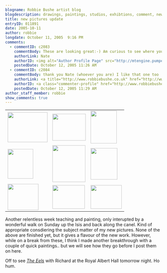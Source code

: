 ```yaml
---
blogname: Robbie Bushe artist blog
blogdescription: drawings, paintings, studios, exhibtions, comment, news as they happen to Robbie Bushe
title: new pictures update
entryID: 011891
date: 2005-10-11
author: robbie
longdate: October 11, 2005  9:16 PM
comments:
  - commentID: c2083
    commentBody: These are looking great:-) Am curious to see where you go with http://mtengine.pumpernickle.net/mt_pages/robbiebushe/previously/manyinbed.JPG
    authorLink: Nate
    authorID: <img alt="Author Profile Page" src="http://mtengine.pumpernickle.net/assets/images/nav-commenters.gif" width="16" height="16" /> 
    postedDate: October 12, 2005 11:26 AM
  - commentID: c2084
    commentBody: thank you Nate (whoever you are) I like that one too
    authorLink: <a title="http://www.robbiebushe.co.uk" href="http://www.robbiebushe.co.uk" rel="nofollow">robbie</a>
    authorID: <a class="commenter-profile" href="http://www.robbiebushe.co.uk"><img alt="Author Profile Page" src="http://mtengine.pumpernickle.net/assets/images/nav-commenters.gif" width="16" height="16" /></a> 
    postedDate: October 12, 2005 11:29 AM
author_staff_member: robbie
show_comments: true
---
```


<table><tr><td><a href="http://mtengine.pumpernickle.net/mt_pages/robbiebushe/previously/studio0ct11051.html" onclick="window.open('http://mtengine.pumpernickle.net/mt_pages/robbiebushe/previously/studio0ct11051.html','popup','width=640,height=480,scrollbars=no,resizable=no,toolbar=no,directories=no,location=no,menubar=no,status=no,left=0,top=0'); return false"><img src="http://mtengine.pumpernickle.net/mt_pages/robbiebushe/previously/studio0ct1105-thumb.JPG" width="128" height="96" alt="" /></a></td><td><a href="http://mtengine.pumpernickle.net/mt_pages/robbiebushe/previously/bigcat.html" onclick="window.open('http://mtengine.pumpernickle.net/mt_pages/robbiebushe/previously/bigcat.html','popup','width=539,height=431,scrollbars=no,resizable=no,toolbar=no,directories=no,location=no,menubar=no,status=no,left=0,top=0'); return false"><img src="http://mtengine.pumpernickle.net/mt_pages/robbiebushe/previously/bigcat-thumb.JPG" width="107" height="86" alt="" /></a></td><td><a href="http://mtengine.pumpernickle.net/mt_pages/robbiebushe/previously/bird.html" onclick="window.open('http://mtengine.pumpernickle.net/mt_pages/robbiebushe/previously/bird.html','popup','width=424,height=525,scrollbars=no,resizable=no,toolbar=no,directories=no,location=no,menubar=no,status=no,left=0,top=0'); return false"><img src="http://mtengine.pumpernickle.net/mt_pages/robbiebushe/previously/bird-thumb.JPG" width="84" height="105" alt="" /></a></td></tr><tr><td><a href="http://mtengine.pumpernickle.net/mt_pages/robbiebushe/previously/couplesbyriver.html" onclick="window.open('http://mtengine.pumpernickle.net/mt_pages/robbiebushe/previously/couplesbyriver.html','popup','width=410,height=479,scrollbars=no,resizable=no,toolbar=no,directories=no,location=no,menubar=no,status=no,left=0,top=0'); return false"><img src="http://mtengine.pumpernickle.net/mt_pages/robbiebushe/previously/couplesbyriver-thumb.JPG" width="82" height="95" alt="" /></a></td><td><a href="http://mtengine.pumpernickle.net/mt_pages/robbiebushe/previously/ladyatbridge.html" onclick="window.open('http://mtengine.pumpernickle.net/mt_pages/robbiebushe/previously/ladyatbridge.html','popup','width=424,height=473,scrollbars=no,resizable=no,toolbar=no,directories=no,location=no,menubar=no,status=no,left=0,top=0'); return false"><img src="http://mtengine.pumpernickle.net/mt_pages/robbiebushe/previously/ladyatbridge-thumb.JPG" width="106" height="118" alt="" /></a></td><td><a href="http://mtengine.pumpernickle.net/mt_pages/robbiebushe/previously/boatandcat021.html" onclick="window.open('http://mtengine.pumpernickle.net/mt_pages/robbiebushe/previously/boatandcat021.html','popup','width=433,height=509,scrollbars=no,resizable=no,toolbar=no,directories=no,location=no,menubar=no,status=no,left=0,top=0'); return false"><img src="http://mtengine.pumpernickle.net/mt_pages/robbiebushe/previously/boatandcat02-thumb.JPG" width="86" height="101" alt="" /></a></td></tr><tr><td><a href="http://mtengine.pumpernickle.net/mt_pages/robbiebushe/previously/manyinbed.html" onclick="window.open('http://mtengine.pumpernickle.net/mt_pages/robbiebushe/previously/manyinbed.html','popup','width=497,height=424,scrollbars=no,resizable=no,toolbar=no,directories=no,location=no,menubar=no,status=no,left=0,top=0'); return false"><img src="http://mtengine.pumpernickle.net/mt_pages/robbiebushe/previously/manyinbed-thumb.JPG" width="99" height="84" alt="" /></a></td><td><a href="http://mtengine.pumpernickle.net/mt_pages/robbiebushe/previously/nightbridge.html" onclick="window.open('http://mtengine.pumpernickle.net/mt_pages/robbiebushe/previously/nightbridge.html','popup','width=522,height=381,scrollbars=no,resizable=no,toolbar=no,directories=no,location=no,menubar=no,status=no,left=0,top=0'); return false"><img src="http://mtengine.pumpernickle.net/mt_pages/robbiebushe/previously/nightbridge-thumb.JPG" width="104" height="76" alt="" /></a></td><td><a href="http://mtengine.pumpernickle.net/mt_pages/robbiebushe/previously/windyday.html" onclick="window.open('http://mtengine.pumpernickle.net/mt_pages/robbiebushe/previously/windyday.html','popup','width=504,height=384,scrollbars=no,resizable=no,toolbar=no,directories=no,location=no,menubar=no,status=no,left=0,top=0'); return false"><img src="http://mtengine.pumpernickle.net/mt_pages/robbiebushe/previously/windyday-thumb.JPG" width="100" height="76" alt="" /></a></td></tr></table>

<p>Another relentless week teaching and painting, only interupted by a wonderful walk on Sunday up the Isis and back along the canel. Kind of appropriate consdiering the subject matter of my new pictures. None of the above are finished yet, but it gives a flavour of the new work. However, while on a break from these,  I think I made another breakthrough with a couple of quick paintings.. but we will see how they go before I post them on here.</p>

<p>Off to see <a href="http://www.eelstheband.com/"><em>The Eels</em></a> with Richard at the Royal Albert Hall tomorrow night. Ho hum.</p>

